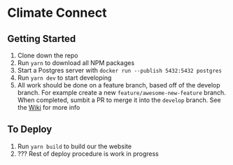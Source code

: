 # Climate Connect

## Getting Started

1. Clone down the repo
2. Run `yarn` to download all NPM packages
3. Start a Postgres server with `docker run --publish 5432:5432 postgres`
4. Run `yarn dev` to start developing
5. All work should be done on a feature branch, based off of the develop branch. For example create
   a new `feature/awesome-new-feature` branch. When completed, sumbit a PR to merge it into the
   `develop` branch. See the
   [Wiki](https://github.com/climateconnect/climateconnect/wiki/Github-Branching-Guidelines) for
   more info

## To Deploy

1. Run `yarn build` to build our the website
2. ??? Rest of deploy procedure is work in progress
